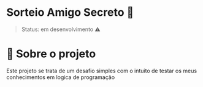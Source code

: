 # Sorteio Amigo Secreto 🎁

>Status: em desenvolvimento ⚠️
# 📌  Sobre o projeto
Este projeto se trata de um desafio simples com o intuito de testar os meus conhecimentos em logica de programação 
